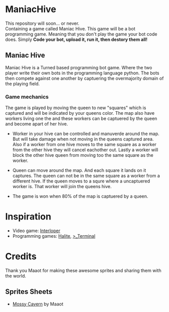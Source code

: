 # ManiacHive
This repository will soon... or never.\
Containing a game called Maniac Hive.
This game will be a bot programming game. Meaning that you don't play
the game your bot code does. 
Simply **Code your bot, upload it, run it, then destory them all!** 

## Maniac Hive
Maniac Hive is a Turned based programming bot game. 
Where the two player write their own bots in the programming language python.
The bots then compete against one another by captuering the overmajority domain 
of the playing field.

### Game mechanics
The game is played by moving the queen to new "squares" which is captured and 
will be indicated by your queens color. The map also have workers living one the 
and these workers can be captuered by the queen and become apart of her hive.

* Worker in your hive can be controlled and manuverde around the map. But will
  take damage when not moving in the queens captured area. Also if a worker from 
  one hive moves to the same square as a worker from the other hive they will 
  cancel eachother out. Lastly a worker will block the other hive queen from moving
  too the same square as the worker.

* Queen can move around the map. And each square it lands on it captures. The queen 
  can not be in the same square as a worker from a different hive. If the queen moves
  to a squre where a uncaptuered worker is. That worker will join the queens hive.

* The game is won when 80% of the map is captuered by a queen. 

# Inspiration
* Video game: [Interloper](http://interlopergame.com/) 
* Programming games: [Halite](https://halite.io/), [>_Terminal](https://terminal.c1games.com/)

# Credits
Thank you Maaot for making these awesome sprites and sharing them with the world.

## Sprites Sheets
* [Mossy Cavern](https://maaot.itch.io/mossy-cavern) by Maaot

